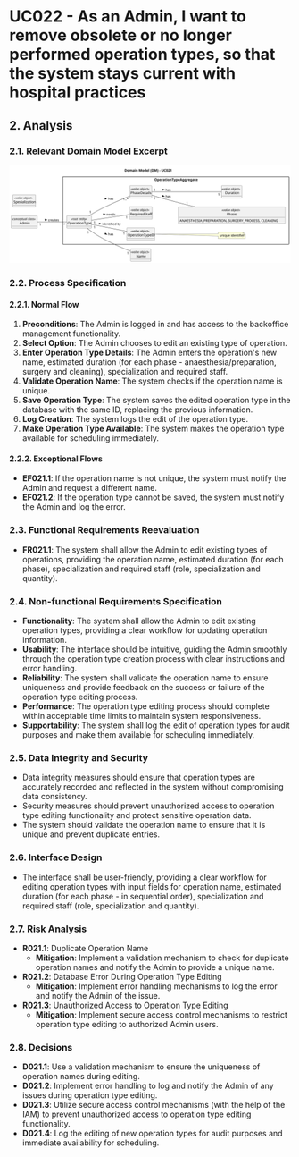 # UC022 - As an Admin, I want to remove obsolete or no longer performed operation types, so that the system stays current with hospital practices

## 2. Analysis

### 2.1. Relevant Domain Model Excerpt

![UC021 - Domain Model](svg/uc021-domain-model.svg)

### 2.2. Process Specification

#### 2.2.1. Normal Flow

1. **Preconditions**: The Admin is logged in and has access to the backoffice management functionality.
2. **Select Option**: The Admin chooses to edit an existing type of operation.
3. **Enter Operation Type Details**: The Admin enters the operation's new name, estimated duration (for each phase - anaesthesia/preparation, surgery and cleaning), specialization and required staff.
4. **Validate Operation Name**: The system checks if the operation name is unique.
5. **Save Operation Type**: The system saves the edited operation type in the database with the same ID, replacing the previous information.
6. **Log Creation**: The system logs the edit of the operation type.
7. **Make Operation Type Available**: The system makes the operation type available for scheduling immediately.

#### 2.2.2. Exceptional Flows

- **EF021.1**: If the operation name is not unique, the system must notify the Admin and request a different name.
- **EF021.2**: If the operation type cannot be saved, the system must notify the Admin and log the error.

### 2.3. Functional Requirements Reevaluation

- **FR021.1**: The system shall allow the Admin to edit existing types of operations, providing the operation name, estimated duration (for each phase), specialization and required staff (role, specialization and quantity).

### 2.4. Non-functional Requirements Specification

- **Functionality**: The system shall allow the Admin to edit existing operation types, providing a clear workflow for updating operation information.
- **Usability**: The interface should be intuitive, guiding the Admin smoothly through the operation type creation process with clear instructions and error handling.
- **Reliability**: The system shall validate the operation name to ensure uniqueness and provide feedback on the success or failure of the operation type editing process.
- **Performance**: The operation type editing process should complete within acceptable time limits to maintain system responsiveness.
- **Supportability**: The system shall log the edit of operation types for audit purposes and make them available for scheduling immediately.

### 2.5. Data Integrity and Security

- Data integrity measures should ensure that operation types are accurately recorded and reflected in the system without compromising data consistency.
- Security measures should prevent unauthorized access to operation type editing functionality and protect sensitive operation data.
- The system should validate the operation name to ensure that it is unique and prevent duplicate entries.

### 2.6. Interface Design

- The interface shall be user-friendly, providing a clear workflow for editing operation types with input fields for operation name, estimated duration (for each phase - in sequential order), specialization and required staff (role, specialization and quantity).

### 2.7. Risk Analysis

- **R021.1**: Duplicate Operation Name
  - **Mitigation**: Implement a validation mechanism to check for duplicate operation names and notify the Admin to provide a unique name.
- **R021.2**: Database Error During Operation Type Editing
  - **Mitigation**: Implement error handling mechanisms to log the error and notify the Admin of the issue.
- **R021.3**: Unauthorized Access to Operation Type Editing
  - **Mitigation**: Implement secure access control mechanisms to restrict operation type editing to authorized Admin users.

### 2.8. Decisions

- **D021.1**: Use a validation mechanism to ensure the uniqueness of operation names during editing.
- **D021.2**: Implement error handling to log and notify the Admin of any issues during operation type editing.
- **D021.3**: Utilize secure access control mechanisms (with the help of the IAM) to prevent unauthorized access to operation type editing functionality.
- **D021.4**: Log the editing of new operation types for audit purposes and immediate availability for scheduling.
